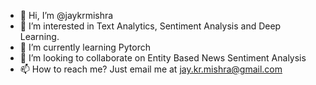 - 👋 Hi, I’m @jaykrmishra
- 👀 I’m interested in Text Analytics, Sentiment Analysis and Deep Learning.
- 🌱 I’m currently learning Pytorch
- 💞️ I’m looking to collaborate on Entity Based News Sentiment Analysis 
- 📫 How to reach me? Just email me at jay.kr.mishra@gmail.com

<!---
jaykrmishra/jaykrmishra is a ✨ special ✨ repository because its `README.md` (this file) appears on your GitHub profile.
You can click the Preview link to take a look at your changes.
--->
